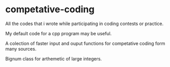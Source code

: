 # competative-coding
All the codes that i wrote while participating in coding contests or practice.

My default code for a cpp program may be useful.

A colection of faster input and ouput functions for competative coding form many sources.

Bignum class  for arthemetic of  large integers. 

